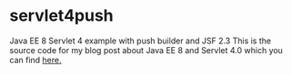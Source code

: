 # servlet4push
Java EE 8 Servlet 4 example with push builder and JSF 2.3
This is the source code for my blog post about Java EE 8 and Servlet 4.0 which you can find <a href="https://petrakus.com/2018/04/java-ee-8-servlet-4/" target="_blank">here.</a>
